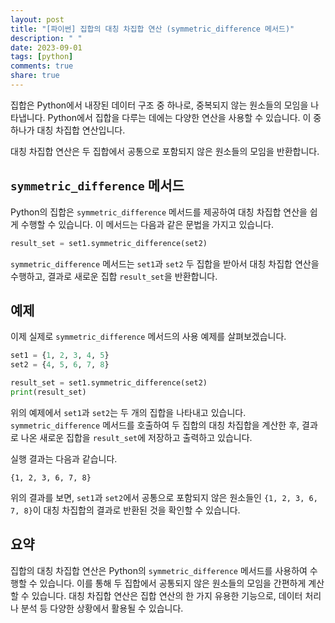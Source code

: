 ```yaml
---
layout: post
title: "[파이썬] 집합의 대칭 차집합 연산 (symmetric_difference 메서드)"
description: " "
date: 2023-09-01
tags: [python]
comments: true
share: true
---
```


집합은 Python에서 내장된 데이터 구조 중 하나로, 중복되지 않는 원소들의 모임을 나타냅니다. Python에서 집합을 다루는 데에는 다양한 연산을 사용할 수 있습니다. 이 중 하나가 대칭 차집합 연산입니다. 

대칭 차집합 연산은 두 집합에서 공통으로 포함되지 않은 원소들의 모임을 반환합니다. 

## `symmetric_difference` 메서드

Python의 집합은 `symmetric_difference` 메서드를 제공하여 대칭 차집합 연산을 쉽게 수행할 수 있습니다. 이 메서드는 다음과 같은 문법을 가지고 있습니다.

```python
result_set = set1.symmetric_difference(set2)
```

`symmetric_difference` 메서드는 `set1`과 `set2` 두 집합을 받아서 대칭 차집합 연산을 수행하고, 결과로 새로운 집합 `result_set`을 반환합니다.

## 예제

이제 실제로 `symmetric_difference` 메서드의 사용 예제를 살펴보겠습니다.

```python
set1 = {1, 2, 3, 4, 5}
set2 = {4, 5, 6, 7, 8}

result_set = set1.symmetric_difference(set2)
print(result_set)
```

위의 예제에서 `set1`과 `set2`는 두 개의 집합을 나타내고 있습니다. `symmetric_difference` 메서드를 호출하여 두 집합의 대칭 차집합을 계산한 후, 결과로 나온 새로운 집합을 `result_set`에 저장하고 출력하고 있습니다.

실행 결과는 다음과 같습니다.

```
{1, 2, 3, 6, 7, 8}
```

위의 결과를 보면, `set1`과 `set2`에서 공통으로 포함되지 않은 원소들인 `{1, 2, 3, 6, 7, 8}`이 대칭 차집합의 결과로 반환된 것을 확인할 수 있습니다.

## 요약

집합의 대칭 차집합 연산은 Python의 `symmetric_difference` 메서드를 사용하여 수행할 수 있습니다. 이를 통해 두 집합에서 공통되지 않은 원소들의 모임을 간편하게 계산할 수 있습니다. 대칭 차집합 연산은 집합 연산의 한 가지 유용한 기능으로, 데이터 처리나 분석 등 다양한 상황에서 활용될 수 있습니다.
